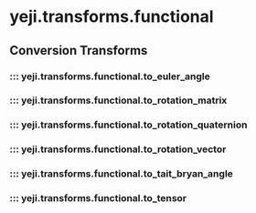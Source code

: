 # yeji.transforms.functional

## Conversion Transforms

### ::: yeji.transforms.functional.to_euler_angle
### ::: yeji.transforms.functional.to_rotation_matrix
### ::: yeji.transforms.functional.to_rotation_quaternion
### ::: yeji.transforms.functional.to_rotation_vector
### ::: yeji.transforms.functional.to_tait_bryan_angle
### ::: yeji.transforms.functional.to_tensor
